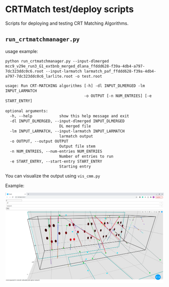 # CRTMatch test/deploy scripts

Scripts for deploying and testing CRT Matching Algorithms.

## `run_crtmatchmanager.py`

usage example:

```
python run_crtmatchmanager.py --input-dlmerged mcc9_v29e_run3_G1_extbnb_merged_dlana_ffddd628-f39a-4db4-a797-7dc323ddc0c6.root --input-larmatch larmatch_paf_ffddd628-f39a-4db4-a797-7dc323ddc0c6_larlite.root -o test.root
```

```
usage: Run CRT-MATCHING algorithms [-h] -dl INPUT_DLMERGED -lm INPUT_LARMATCH
                                   -o OUTPUT [-n NUM_ENTRIES] [-e START_ENTRY]

optional arguments:
  -h, --help            show this help message and exit
  -dl INPUT_DLMERGED, --input-dlmerged INPUT_DLMERGED
                        DL merged file
  -lm INPUT_LARMATCH, --input-larmatch INPUT_LARMATCH
                        larmatch output
  -o OUTPUT, --output OUTPUT
                        Output file stem
  -n NUM_ENTRIES, --num-entries NUM_ENTRIES
                        Number of entries to run
  -e START_ENTRY, --start-entry START_ENTRY
                        Starting entry
```


You can visualize the output using `vis_cmm.py`

Example:

![Image](example_vis_cmm_run3g1.png?raw=true)




